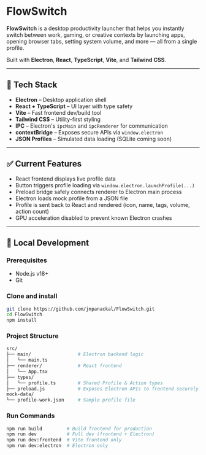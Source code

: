# FlowSwitch

**FlowSwitch** is a desktop productivity launcher that helps you instantly switch between work, gaming, or creative contexts by launching apps, opening browser tabs, setting system volume, and more — all from a single profile.

Built with **Electron**, **React**, **TypeScript**, **Vite**, and **Tailwind CSS**.

---

## 🧰 Tech Stack

- **Electron** – Desktop application shell
- **React + TypeScript** – UI layer with type safety
- **Vite** – Fast frontend dev/build tool
- **Tailwind CSS** – Utility-first styling
- **IPC** – Electron's `ipcMain` and `ipcRenderer` for communication
- **contextBridge** – Exposes secure APIs via `window.electron`
- **JSON Profiles** – Simulated data loading (SQLite coming soon)

---

## ✅ Current Features

- React frontend displays live profile data
- Button triggers profile loading via `window.electron.launchProfile(...)`
- Preload bridge safely connects renderer to Electron main process
- Electron loads mock profile from a JSON file
- Profile is sent back to React and rendered (icon, name, tags, volume, action count)
- GPU acceleration disabled to prevent known Electron crashes

---

## 🧪 Local Development

### Prerequisites

- Node.js v18+
- Git

### Clone and install

```bash
git clone https://github.com/jmpanackal/FlowSwitch.git
cd FlowSwitch
npm install
```

### Project Structure

```bash
src/
├── main/                 # Electron backend logic
│   └── main.ts
├── renderer/             # React frontend
│   └── App.tsx
├── types/
│   └── profile.ts        # Shared Profile & Action types
├── preload.js            # Exposes Electron APIs to frontend securely
mock-data/
└── profile-work.json     # Sample profile file
```

### Run Commands

```bash
npm run build         # Build frontend for production
npm run dev           # Full dev (frontend + Electron)
npm run dev:frontend  # Vite frontend only
npm run dev:electron  # Electron only
```


